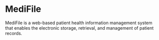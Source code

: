 # MediFile
MediFile is a web-based patient health information management system that enables the electronic storage, retrieval, and management of patient records.
